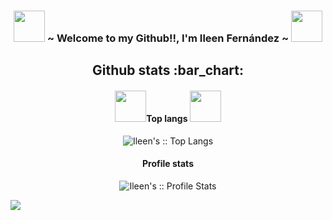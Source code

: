 <body> 
  <h3 align="center"><img src='https://user-images.githubusercontent.com/92292552/149989209-a2328dec-b400-4173-9730-d37ff9996dcf.png'height=50px width=50px/> ~ Welcome to my Github!!, I'm Ileen Fernández ~ <img src='https://user-images.githubusercontent.com/92292552/149989209-a2328dec-b400-4173-9730-d37ff9996dcf.png' height=50px width=50px/></h3>
  <h2 align="center">Github stats :bar_chart:</h2>
  <h4 align="center"><img src='https://user-images.githubusercontent.com/92292552/149989322-72c43e5c-dd80-440d-a072-99dd682135e7.png' height=50px width=50px/>Top langs <img src='https://user-images.githubusercontent.com/92292552/149989322-72c43e5c-dd80-440d-a072-99dd682135e7.png' height=50px width=50px/></h4>
  <p align="center"><img src="https://github-readme-stats.vercel.app/api/top-langs/?username=Ileenfdz&langs_count=10&theme=tokyonight&layout=compact" alt="Ileen's :: Top Langs" /</p>
  <h4 align="center">Profile stats</h4>
  <p align="center"><img src="https://github-readme-stats.vercel.app/api?username=Ileenfdz&show_icons=true&theme=synthwave" alt="Ileen's :: Profile Stats" /></p>
 
 <img src='https://user-images.githubusercontent.com/92292552/149983035-acc8852d-2759-4cf4-b9e5-b6f4f0c12f55.png'/>
</body>
